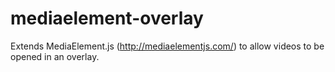 mediaelement-overlay
====================

Extends MediaElement.js (http://mediaelementjs.com/) to allow videos to be opened in an overlay.
